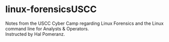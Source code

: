 # linux-forensicsUSCC
Notes from the USCC Cyber Camp regarding Linux Forensics and the Linux command line for Analysts & Operators. <br>
Instructed by Hal Pomeranz.
